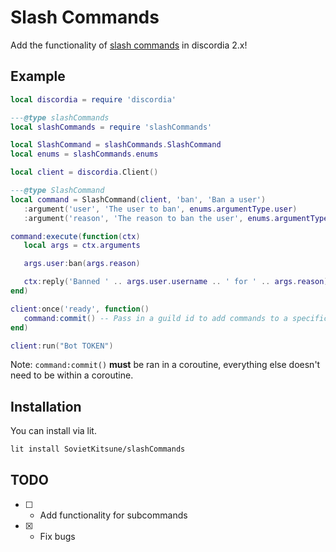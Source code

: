 # Slash Commands

Add the functionality of [slash commands](https://discord.com/developers/docs/interactions/slash-commands) in discordia 2.x!

## Example

```lua
local discordia = require 'discordia'

---@type slashCommands
local slashCommands = require 'slashCommands'

local SlashCommand = slashCommands.SlashCommand
local enums = slashCommands.enums

local client = discordia.Client()

---@type SlashCommand
local command = SlashCommand(client, 'ban', 'Ban a user')
   :argument('user', 'The user to ban', enums.argumentType.user)
   :argument('reason', 'The reason to ban the user', enums.argumentType.string)

command:execute(function(ctx)
   local args = ctx.arguments

   args.user:ban(args.reason)

   ctx:reply('Banned ' .. args.user.username .. ' for ' .. args.reason)
end)

client:once('ready', function()
   command:commit() -- Pass in a guild id to add commands to a specific guild
end)

client:run("Bot TOKEN")
```

Note: `command:commit()` **must** be ran in a coroutine, everything else doesn't need to be within a coroutine.

## Installation

You can install via lit.

```sh
lit install SovietKitsune/slashCommands
```

## TODO

* [ ] - Add functionality for subcommands
* [x] - Fix bugs